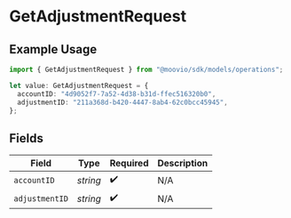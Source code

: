# GetAdjustmentRequest

## Example Usage

```typescript
import { GetAdjustmentRequest } from "@moovio/sdk/models/operations";

let value: GetAdjustmentRequest = {
  accountID: "4d9052f7-7a52-4d38-b31d-ffec516320b0",
  adjustmentID: "211a368d-b420-4447-8ab4-62c0bcc45945",
};
```

## Fields

| Field              | Type               | Required           | Description        |
| ------------------ | ------------------ | ------------------ | ------------------ |
| `accountID`        | *string*           | :heavy_check_mark: | N/A                |
| `adjustmentID`     | *string*           | :heavy_check_mark: | N/A                |